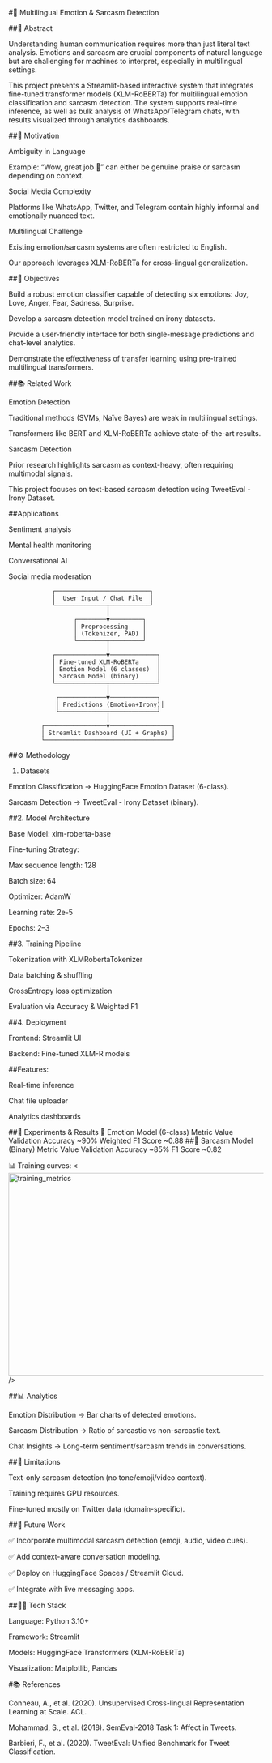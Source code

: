 #🤖 Multilingual Emotion & Sarcasm Detection


##📖 Abstract

Understanding human communication requires more than just literal text analysis. Emotions and sarcasm are crucial components of natural language but are challenging for machines to interpret, especially in multilingual settings.

This project presents a Streamlit-based interactive system that integrates fine-tuned transformer models (XLM-RoBERTa) for multilingual emotion classification and sarcasm detection. The system supports real-time inference, as well as bulk analysis of WhatsApp/Telegram chats, with results visualized through analytics dashboards.

##🧩 Motivation

Ambiguity in Language

Example: “Wow, great job 👏” can either be genuine praise or sarcasm depending on context.

Social Media Complexity

Platforms like WhatsApp, Twitter, and Telegram contain highly informal and emotionally nuanced text.

Multilingual Challenge

Existing emotion/sarcasm systems are often restricted to English.

Our approach leverages XLM-RoBERTa for cross-lingual generalization.

##🎯 Objectives

Build a robust emotion classifier capable of detecting six emotions: Joy, Love, Anger, Fear, Sadness, Surprise.

Develop a sarcasm detection model trained on irony datasets.

Provide a user-friendly interface for both single-message predictions and chat-level analytics.

Demonstrate the effectiveness of transfer learning using pre-trained multilingual transformers.

##📚 Related Work

Emotion Detection

Traditional methods (SVMs, Naïve Bayes) are weak in multilingual settings.

Transformers like BERT and XLM-RoBERTa achieve state-of-the-art results.

Sarcasm Detection

Prior research highlights sarcasm as context-heavy, often requiring multimodal signals.

This project focuses on text-based sarcasm detection using TweetEval - Irony Dataset.

##Applications

Sentiment analysis

Mental health monitoring

Conversational AI

Social media moderation


                ┌──────────────────────────┐
                │  User Input / Chat File  │
                └──────────────┬───────────┘
                               │
                      ┌────────▼─────────┐
                      │ Preprocessing    │
                      │ (Tokenizer, PAD) │
                      └────────┬─────────┘
                               │
                ┌──────────────▼─────────────┐
                │ Fine-tuned XLM-RoBERTa     │
                │ Emotion Model (6 classes)  │
                │ Sarcasm Model (binary)     │
                └──────────────┬─────────────┘
                               │
                 ┌─────────────▼─────────────┐
                 │ Predictions (Emotion+Irony)│
                 └─────────────┬─────────────┘
                               │
             ┌─────────────────▼─────────────────┐
             │ Streamlit Dashboard (UI + Graphs) │
             └───────────────────────────────────┘


##⚙️ Methodology
1. Datasets

Emotion Classification → HuggingFace Emotion Dataset
 (6-class).

Sarcasm Detection → TweetEval - Irony Dataset
 (binary).

##2. Model Architecture

Base Model: xlm-roberta-base

Fine-tuning Strategy:

Max sequence length: 128

Batch size: 64

Optimizer: AdamW

Learning rate: 2e-5

Epochs: 2–3

##3. Training Pipeline

Tokenization with XLMRobertaTokenizer

Data batching & shuffling

CrossEntropy loss optimization

Evaluation via Accuracy & Weighted F1

##4. Deployment

Frontend: Streamlit UI

Backend: Fine-tuned XLM-R models

##Features:

Real-time inference

Chat file uploader

Analytics dashboards

##🔬 Experiments & Results
📌 Emotion Model (6-class)
Metric	Value
Validation Accuracy	~90%
Weighted F1 Score	~0.88
##📌 Sarcasm Model (Binary)
Metric	Value
Validation Accuracy	~85%
F1 Score	~0.82

📊 Training curves:
<<img width="1200" height="400" alt="training_metrics" src="https://github.com/user-attachments/assets/20d5c6e1-e334-4742-8105-3cb85043ffeb" />
 />



##📊 Analytics

Emotion Distribution → Bar charts of detected emotions.

Sarcasm Distribution → Ratio of sarcastic vs non-sarcastic text.

Chat Insights → Long-term sentiment/sarcasm trends in conversations.

##📌 Limitations

Text-only sarcasm detection (no tone/emoji/video context).

Training requires GPU resources.

Fine-tuned mostly on Twitter data (domain-specific).

##🚧 Future Work

✅ Incorporate multimodal sarcasm detection (emoji, audio, video cues).

✅ Add context-aware conversation modeling.

✅ Deploy on HuggingFace Spaces / Streamlit Cloud.

✅ Integrate with live messaging apps.

##🧑‍💻 Tech Stack

Language: Python 3.10+

Framework: Streamlit

Models: HuggingFace Transformers (XLM-RoBERTa)

Visualization: Matplotlib, Pandas

#📚 References

Conneau, A., et al. (2020). Unsupervised Cross-lingual Representation Learning at Scale. ACL.

Mohammad, S., et al. (2018). SemEval-2018 Task 1: Affect in Tweets.

Barbieri, F., et al. (2020). TweetEval: Unified Benchmark for Tweet Classification.
